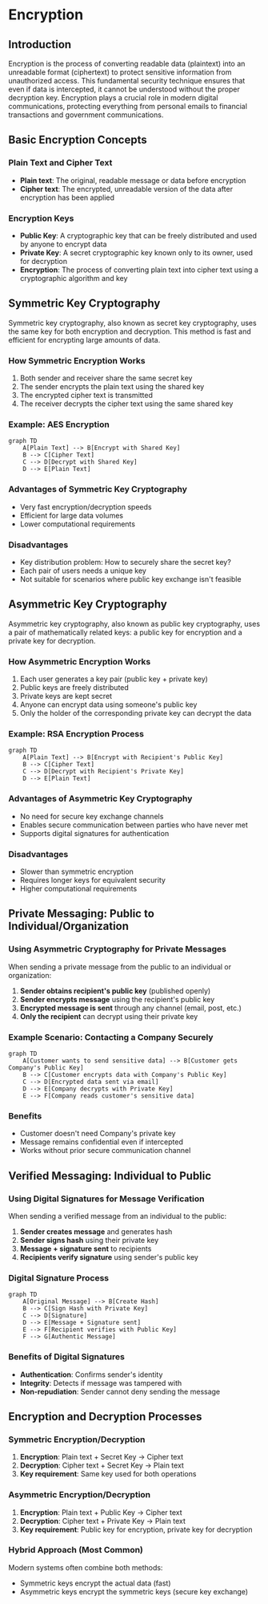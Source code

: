 # Encryption

## Introduction

Encryption is the process of converting readable data (plaintext) into an unreadable format (ciphertext) to protect sensitive information from unauthorized access. This fundamental security technique ensures that even if data is intercepted, it cannot be understood without the proper decryption key. Encryption plays a crucial role in modern digital communications, protecting everything from personal emails to financial transactions and government communications.

## Basic Encryption Concepts

### Plain Text and Cipher Text
- **Plain text**: The original, readable message or data before encryption
- **Cipher text**: The encrypted, unreadable version of the data after encryption has been applied

### Encryption Keys
- **Public Key**: A cryptographic key that can be freely distributed and used by anyone to encrypt data
- **Private Key**: A secret cryptographic key known only to its owner, used for decryption
- **Encryption**: The process of converting plain text into cipher text using a cryptographic algorithm and key

## Symmetric Key Cryptography

Symmetric key cryptography, also known as secret key cryptography, uses the same key for both encryption and decryption. This method is fast and efficient for encrypting large amounts of data.

### How Symmetric Encryption Works
1. Both sender and receiver share the same secret key
2. The sender encrypts the plain text using the shared key
3. The encrypted cipher text is transmitted
4. The receiver decrypts the cipher text using the same shared key

### Example: AES Encryption
```mermaid
graph TD
    A[Plain Text] --> B[Encrypt with Shared Key]
    B --> C[Cipher Text]
    C --> D[Decrypt with Shared Key]
    D --> E[Plain Text]
```

### Advantages of Symmetric Key Cryptography
- Very fast encryption/decryption speeds
- Efficient for large data volumes
- Lower computational requirements

### Disadvantages
- Key distribution problem: How to securely share the secret key?
- Each pair of users needs a unique key
- Not suitable for scenarios where public key exchange isn't feasible

## Asymmetric Key Cryptography

Asymmetric key cryptography, also known as public key cryptography, uses a pair of mathematically related keys: a public key for encryption and a private key for decryption.

### How Asymmetric Encryption Works
1. Each user generates a key pair (public key + private key)
2. Public keys are freely distributed
3. Private keys are kept secret
4. Anyone can encrypt data using someone's public key
5. Only the holder of the corresponding private key can decrypt the data

### Example: RSA Encryption Process
```mermaid
graph TD
    A[Plain Text] --> B[Encrypt with Recipient's Public Key]
    B --> C[Cipher Text]
    C --> D[Decrypt with Recipient's Private Key]
    D --> E[Plain Text]
```

### Advantages of Asymmetric Key Cryptography
- No need for secure key exchange channels
- Enables secure communication between parties who have never met
- Supports digital signatures for authentication

### Disadvantages
- Slower than symmetric encryption
- Requires longer keys for equivalent security
- Higher computational requirements

## Private Messaging: Public to Individual/Organization

### Using Asymmetric Cryptography for Private Messages
When sending a private message from the public to an individual or organization:

1. **Sender obtains recipient's public key** (published openly)
2. **Sender encrypts message** using the recipient's public key
3. **Encrypted message is sent** through any channel (email, post, etc.)
4. **Only the recipient** can decrypt using their private key

### Example Scenario: Contacting a Company Securely
```mermaid
graph TD
    A[Customer wants to send sensitive data] --> B[Customer gets Company's Public Key]
    B --> C[Customer encrypts data with Company's Public Key]
    C --> D[Encrypted data sent via email]
    D --> E[Company decrypts with Private Key]
    E --> F[Company reads customer's sensitive data]
```

### Benefits
- Customer doesn't need Company's private key
- Message remains confidential even if intercepted
- Works without prior secure communication channel

## Verified Messaging: Individual to Public

### Using Digital Signatures for Message Verification
When sending a verified message from an individual to the public:

1. **Sender creates message** and generates hash
2. **Sender signs hash** using their private key
3. **Message + signature sent** to recipients
4. **Recipients verify signature** using sender's public key

### Digital Signature Process
```mermaid
graph TD
    A[Original Message] --> B[Create Hash]
    B --> C[Sign Hash with Private Key]
    C --> D[Signature]
    D --> E[Message + Signature sent]
    E --> F[Recipient verifies with Public Key]
    F --> G[Authentic Message]
```

### Benefits of Digital Signatures
- **Authentication**: Confirms sender's identity
- **Integrity**: Detects if message was tampered with
- **Non-repudiation**: Sender cannot deny sending the message

## Encryption and Decryption Processes

### Symmetric Encryption/Decryption
1. **Encryption**: Plain text + Secret Key → Cipher text
2. **Decryption**: Cipher text + Secret Key → Plain text
3. **Key requirement**: Same key used for both operations

### Asymmetric Encryption/Decryption
1. **Encryption**: Plain text + Public Key → Cipher text
2. **Decryption**: Cipher text + Private Key → Plain text
3. **Key requirement**: Public key for encryption, private key for decryption

### Hybrid Approach (Most Common)
Modern systems often combine both methods:

- Symmetric keys encrypt the actual data (fast)
- Asymmetric keys encrypt the symmetric keys (secure key exchange)
